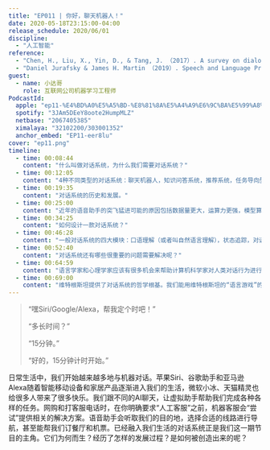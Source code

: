 ```yaml
---
title: "EP011 | 你好，聊天机器人！"
date: 2020-05-18T23:15:00-04:00
release_schedule: 2020/06/01
discipline:
  - "人工智能"
reference:
  - "Chen, H., Liu, X., Yin, D., & Tang, J. （2017）. A survey on dialogue systems: Recent advances and new frontiers. Acm Sigkdd Explorations Newsletter, 19（2）, 25-35."
  - "Daniel Jurafsky & James H. Martin （2019）. Speech and Language Processing. Draft of October 2, 2019."
guest:
  - name: 小达哥
    role: 互联网公司机器学习工程师
PodcastId:
  apple: "ep11-%E4%BD%A0%E5%A5%BD-%E8%81%8A%E5%A4%A9%E6%9C%BA%E5%99%A8%E4%BA%BA/id1490374590?i=1000476433300"
  spotify: "3JAm5DEeY8oote2HumpMLZ"
  netbase: "2067405385"
  ximalaya: "32102200/303001352"
  anchor_embed: "EP11-eer8lu"
cover: "ep11.png"
timeline:
  - time: 00:08:44
    content: "什么叫做对话系统，为什么我们需要对话系统？"
  - time: 00:12:05
    content: "4种不同类型的对话系统：聊天机器人，知识问答系统，推荐系统，任务导向型系统。"
  - time: 00:19:35
    content: "对话系统的历史和发展。"
  - time: 00:25:00
    content: "近年的语音助手的突飞猛进可能的原因包括数据量更大，运算力更强，模型算法更好，以及商业上动机更强。"
  - time: 00:34:25
    content: "如何设计一款对话系统？"
  - time: 00:46:28
    content: "一般对话系统的四大模块：口语理解（或者叫自然语言理解），状态追踪，对话策略学习，自然语言生成。"
  - time: 00:52:40
    content: "对话系统还有哪些很重要的问题需要解决呢？"
  - time: 00:64:59
    content: "语言学家和心理学家应该有很多机会来帮助计算机科学家对人类对话行为进行建模。"
  - time: 00:69:00
    content: "维特根斯坦提供了对话系统的哲学根基。我们能用维特根斯坦的“语言游戏”的思路，利用强化学习的方法来重构对话系统吗？"
---
```


> “嘿Siri/Google/Alexa，帮我定个时吧！”
>
> “多长时间？”
>
> “15分钟。”
>
> “好的，15分钟计时开始。”

日常生活中，我们开始越来越多地与机器对话。苹果Siri、谷歌助手和亚马逊Alexa随着智能移动设备和家居产品逐渐进入我们的生活，微软小冰、天猫精灵也给很多人带来了很多快乐。我们跟不同的AI聊天，让虚拟助手帮助我们完成各种各样的任务。网购和打客服电话时，在你明确要求“人工客服”之前，机器客服会“尝试”提供相关的解决方案。语音助手会听取我们的目的地，选择合适的线路进行导航，甚至能帮我们订餐厅和机票。已经融入我们生活的对话系统正是我们这一期节目的主角。它们为何而生？经历了怎样的发展过程？是如何被创造出来的呢？
